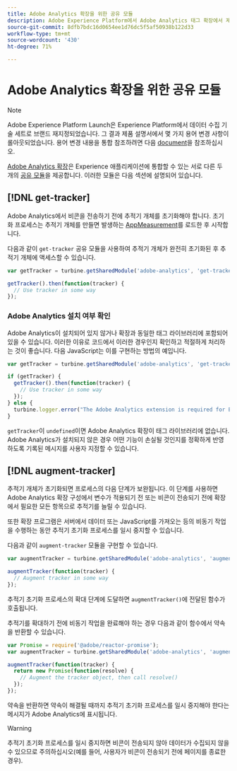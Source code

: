 ```yaml
---
title: Adobe Analytics 확장을 위한 공유 모듈
description: Adobe Experience Platform에서 Adobe Analytics 태그 확장에서 제공하는 공유 라이브러리 모듈에 대해 알아봅니다.
source-git-commit: 8dfb7bdc16d0654ee1d76dc5f5af50938b122d33
workflow-type: tm+mt
source-wordcount: '430'
ht-degree: 71%

---
```


# Adobe Analytics 확장을 위한 공유 모듈

>[!NOTE]
>
>Adobe Experience Platform Launch은 Experience Platform에서 데이터 수집 기술 세트로 브랜드 재지정되었습니다. 그 결과 제품 설명서에서 몇 가지 용어 변경 사항이 롤아웃되었습니다. 용어 변경 내용을 통합 참조하려면 다음 [document](../../../term-updates.md)을 참조하십시오.

[Adobe Analytics 확장](./overview.md)은 Experience 애플리케이션에 통합할 수 있는 서로 다른 두 개의 [공유 모듈](../../../extension-dev/web/shared.md)을 제공합니다. 이러한 모듈은 다음 섹션에 설명되어 있습니다.

## [!DNL get-tracker]

Adobe Analytics에서 비콘을 전송하기 전에 추적기 개체를 초기화해야 합니다. 초기화 프로세스는 추적기 개체를 만들면 발생하는 [AppMeasurement](https://experienceleague.adobe.com/docs/analytics/implementation/js/overview.html)를 로드한 후 시작합니다.

다음과 같이 `get-tracker` 공유 모듈을 사용하여 추적기 개체가 완전히 초기화된 후 추적기 개체에 액세스할 수 있습니다.

```js
var getTracker = turbine.getSharedModule('adobe-analytics', 'get-tracker');

getTracker().then(function(tracker) {
  // Use tracker in some way
});
```

### Adobe Analytics 설치 여부 확인

Adobe Analytics이 설치되어 있지 않거나 확장과 동일한 태그 라이브러리에 포함되어 있을 수 있습니다. 이러한 이유로 코드에서 이러한 경우인지 확인하고 적절하게 처리하는 것이 좋습니다. 다음 JavaScript는 이를 구현하는 방법의 예입니다.

```js
var getTracker = turbine.getSharedModule('adobe-analytics', 'get-tracker');

if (getTracker) {
  getTracker().then(function(tracker) {
    // Use tracker in some way
  });
} else {
  turbine.logger.error("The Adobe Analytics extension is required for Extension XYZ to function properly.");
}
```

`getTracker`이 `undefined`이면 Adobe Analytics 확장이 태그 라이브러리에 없습니다. Adobe Analytics가 설치되지 않은 경우 어떤 기능이 손실될 것인지를 정확하게 반영하도록 기록된 메시지를 사용자 지정할 수 있습니다.


## [!DNL augment-tracker]

추적기 개체가 초기화되면 프로세스의 다음 단계가 보완됩니다. 이 단계를 사용하면 Adobe Analytics 확장 구성에서 변수가 적용되기 전 또는 비콘이 전송되기 전에 확장에서 필요한 모든 항목으로 추적기를 늘릴 수 있습니다.

또한 확장 프로그램은 서버에서 데이터 또는 JavaScript를 가져오는 등의 비동기 작업을 수행하는 동안 추적기 초기화 프로세스를 일시 중지할 수 있습니다.

다음과 같이 `augment-tracker` 모듈을 구현할 수 있습니다.

```js
var augmentTracker = turbine.getSharedModule('adobe-analytics', 'augment-tracker');

augmentTracker(function(tracker) {
  // Augment tracker in some way
});
```

추적기 초기화 프로세스의 확대 단계에 도달하면 `augmentTracker()`에 전달된 함수가 호출됩니다.

추적기를 확대하기 전에 비동기 작업을 완료해야 하는 경우 다음과 같이 함수에서 약속을 반환할 수 있습니다.

```js
var Promise = require('@adobe/reactor-promise');
var augmentTracker = turbine.getSharedModule('adobe-analytics', 'augment-tracker');

augmentTracker(function(tracker) {
  return new Promise(function(resolve) {
    // Augment the tracker object, then call resolve()
  });
});
```

약속을 반환하면 약속이 해결될 때까지 추적기 초기화 프로세스를 일시 중지해야 한다는 메시지가 Adobe Analytics에 표시됩니다.

>[!WARNING]
>
>추적기 초기화 프로세스를 일시 중지하면 비콘이 전송되지 않아 데이터가 수집되지 않을 수 있으므로 주의하십시오(예를 들어, 사용자가 비콘이 전송되기 전에 페이지를 종료한 경우).
